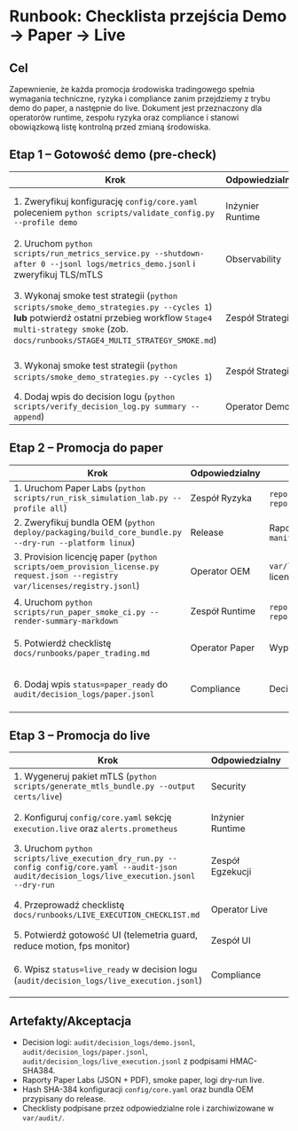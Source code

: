 # Runbook: Checklista przejścia Demo → Paper → Live

## Cel
Zapewnienie, że każda promocja środowiska tradingowego spełnia wymagania techniczne, ryzyka i compliance zanim przejdziemy z trybu demo do paper, a następnie do live. Dokument jest przeznaczony dla operatorów runtime, zespołu ryzyka oraz compliance i stanowi obowiązkową listę kontrolną przed zmianą środowiska.

## Etap 1 – Gotowość demo (pre-check)
| Krok | Odpowiedzialny | Artefakty | Akceptacja |
| --- | --- | --- | --- |
| 1. Zweryfikuj konfigurację `config/core.yaml` poleceniem `python scripts/validate_config.py --profile demo` | Inżynier Runtime | Raport walidacji, `config/core.yaml` (hash SHA-256) | Raport bez błędów, hash wpisany do decision logu |
| 2. Uruchom `python scripts/run_metrics_service.py --shutdown-after 0 --jsonl logs/metrics_demo.jsonl` i zweryfikuj TLS/mTLS | Observability | `logs/metrics_demo.jsonl`, snapshot TLS | Potwierdzony status TLS/mTLS, brak ostrzeżeń o kluczach |
| 3. Wykonaj smoke test strategii (`python scripts/smoke_demo_strategies.py --cycles 1`) **lub** potwierdź ostatni przebieg workflow `Stage4 multi-strategy smoke` (zob. `docs/runbooks/STAGE4_MULTI_STRATEGY_SMOKE.md`) | Zespół Strategii | `reports/demo_smoke/*.json`, logi, `var/audit/acceptance/<TS>/stage4_smoke/*` | Wynik PASS, numer joba zapisany w runbooku Stage4, brak odchyleń > tolerancji |
| 3. Wykonaj smoke test strategii (`python scripts/smoke_demo_strategies.py --cycles 1`) | Zespół Strategii | `reports/demo_smoke/*.json`, logi | Wynik PASS, brak odchyleń > tolerancji |
| 4. Dodaj wpis do decision logu (`python scripts/verify_decision_log.py summary --append`) | Operator Demo | `audit/decision_logs/demo.jsonl` | Wpis podpisany HMAC, `status=demo_ready` |

## Etap 2 – Promocja do paper
| Krok | Odpowiedzialny | Artefakty | Akceptacja |
| --- | --- | --- | --- |
| 1. Uruchom Paper Labs (`python scripts/run_risk_simulation_lab.py --profile all`) | Zespół Ryzyka | `reports/paper_labs/*.json`, `reports/paper_labs/*.pdf` | Wszystkie profile PASS, podpis Compliance |
| 2. Zweryfikuj bundla OEM (`python deploy/packaging/build_core_bundle.py --dry-run --platform linux`) | Release | Raport bundlera, `manifest.json` | Manifest podpisany, brak rozbieżności |
| 3. Provision licencję paper (`python scripts/oem_provision_license.py request.json --registry var/licenses/registry.jsonl`) | Operator OEM | `var/licenses/registry.jsonl`, licencja `.jsonl` | Licencja podpisana, wpis w decision logu |
| 4. Uruchom `python scripts/run_paper_smoke_ci.py --render-summary-markdown` | Zespół Runtime | `reports/paper_smoke/*.json`, `reports/paper_smoke/*.md` | Smoke PASS, raport przesłany do compliance |
| 5. Potwierdź checklistę `docs/runbooks/paper_trading.md` | Operator Paper | Wypełniona lista kontrolna | Sekcja „Akceptacja” podpisana przez Compliance |
| 6. Dodaj wpis `status=paper_ready` do `audit/decision_logs/paper.jsonl` | Compliance | Decision log paper | Wpis podpisany HMAC-SHA384, zweryfikowany `verify_decision_log.py` |

## Etap 3 – Promocja do live
| Krok | Odpowiedzialny | Artefakty | Akceptacja |
| --- | --- | --- | --- |
| 1. Wygeneruj pakiet mTLS (`python scripts/generate_mtls_bundle.py --output certs/live`) | Security | `certs/live/*`, rejestr rotacji | Komplet materiałów TLS, potwierdzony fingerprint CA |
| 2. Konfiguruj `config/core.yaml` sekcję `execution.live` oraz `alerts.prometheus` | Inżynier Runtime | Nowa wersja `config/core.yaml`, diff Git | PR zatwierdzony, hash wpisany do decision logu |
| 3. Uruchom `python scripts/live_execution_dry_run.py --config config/core.yaml --audit-json audit/decision_logs/live_execution.jsonl --dry-run` | Zespół Egzekucji | Raport dry-run, decision log | Dry-run PASS, brak błędów adapterów |
| 4. Przeprowadź checklistę `docs/runbooks/LIVE_EXECUTION_CHECKLIST.md` | Operator Live | Wypełniony formularz checklisty | Wszystkie pola `Akceptacja` oznaczone jako `[x]` |
| 5. Potwierdź gotowość UI (telemetria guard, reduce motion, fps monitor) | Zespół UI | Logi UI (`logs/ui_telemetry_alerts.jsonl`) | Guard aktywny, brak ostrzeżeń | 
| 6. Wpisz `status=live_ready` w decision logu (`audit/decision_logs/live_execution.jsonl`) | Compliance | Decision log live | Wpis podpisany HMAC, zweryfikowany `verify_decision_log.py --strict` |

## Artefakty/Akceptacja
- Decision logi: `audit/decision_logs/demo.jsonl`, `audit/decision_logs/paper.jsonl`, `audit/decision_logs/live_execution.jsonl` z podpisami HMAC-SHA384.
- Raporty Paper Labs (JSON + PDF), smoke paper, logi dry-run live.
- Hash SHA-384 konfiguracji `config/core.yaml` oraz bundla OEM przypisany do release.
- Checklisty podpisane przez odpowiedzialne role i zarchiwizowane w `var/audit/`.
